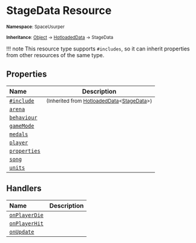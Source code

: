 # StageData Resource

<small>**Namespace**: SpaceUsurper</small>

<small>**Inheritance**: [Object](https://docs.microsoft.com/en-us/dotnet/api/system.object?view=netframework-4.5) → [HotloadedData](HotloadedData.md) → StageData</small>

!!! note
    This resource type supports `#includes`, so it can inherit properties
    from other resources of the same type.
## Properties

<div markdown="1" class="member-table">

| Name | Description |
| :--- | ----------- |
| [`#include`](HotloadedData-1/Include.md) | <small>(Inherited from [HotloadedData](HotloadedData-1.md)&lt;[StageData](StageData.md)&gt;)</small> | 
| [`arena`](StageData/Arena.md) |  | 
| [`behaviour`](StageData/Behaviour.md) |  | 
| [`gameMode`](StageData/GameMode.md) |  | 
| [`medals`](StageData/Medals.md) |  | 
| [`player`](StageData/Player.md) |  | 
| [`properties`](StageData/Properties.md) |  | 
| [`song`](StageData/Song.md) |  | 
| [`units`](StageData/Units.md) |  | 

</div>

## Handlers

<div markdown="1" class="member-table">

| Name | Description |
| :--- | ----------- |
| [`onPlayerDie`](StageData/OnPlayerDie.md) |  | 
| [`onPlayerHit`](StageData/OnPlayerHit.md) |  | 
| [`onUpdate`](StageData/OnFixedUpdate.md) |  | 

</div>

